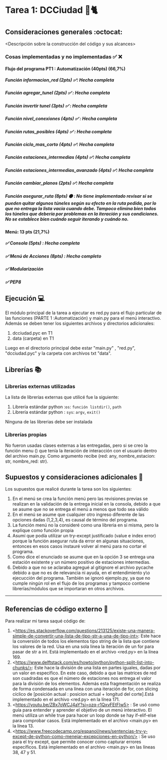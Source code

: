 #  Tarea 1: DCCiudad 🚈🐈


## Consideraciones generales :octocat:

<Descripción sobre la construcción del código y sus alcances>

### Cosas implementadas y no implementadas :white_check_mark: :x:

#### Flujo del programa PT1 : Automatización (40pts) (66,7%)

##### Función informacion_red (2pts) ✅: Hecha completa

##### Función agregar_tunel (2pts) ✅ : Hecha completa

##### Función invertir tunel (3pts) ✅ : Hecha completa 

##### Función nivel_conexiones (4pts) ✅ : Hecha completa

##### Función rutas_posibles (4pts) ✅ : Hecha completa

##### Función ciclo_mas_corto (4pts) ✅: Hecha completa

##### Función estaciones_intermedias (4pts) ✅: Hecha completa

##### Función estaciones_intermedias_avanzado (4pts) ✅: Hecha completa

##### Función cambiar_planos (2pts) ✅: Hecha completa

##### Función asegurar_ruta (8pts) 🟠 : No tiene implementado revisar si se pueden quitar algunos túneles según su efecto en la ruta pedida, por lo que no entrega la lista vacia cuando debe. Tampoco elimina bien todos los túneles que debería por problemas en la iteración y sus condiciones. No se establece bien cuándo seguir iterando y cuándo no. 


#### Menú: 13 pts (21,7%)
##### ✅ Consola (5pts) : Hecha completa
##### ✅ Menú de Acciones (8pts) : Hecho completo
##### ✅ Modularización
##### ✅ PEP8



## Ejecución :computer:
El módulo principal de la tarea a ejecutar es red.py para el flujo particular de las funciones (PARTE 1 :Automatización) y main.py para el menú interactivo. Además se deben tener los siguientes archivos y directorios adicionales:
1. dcciudad.pyc en T1 
2. data (carpeta) en T1

Luego en el directorio principal debe estar "main.py" , "red.py", "dcciudad.pyc" y la carpeta con archivos txt "data". 

## Librerías :books:
### Librerías externas utilizadas
La lista de librerías externas que utilicé fue la siguiente:

1. Librería estándar python :```os```: ```función listdir()```, ```path``` 
2. Librería estándar python : ```sys```: ```argv```, ```exit()``` 

Ninguna de las librerias debe ser instalada 

### Librerías propias
No fueron usadas clases externas a las entregadas, pero si se creo la función menu () que tenía la iteración de interacción con el usuario dentro del archivo main.py. Como argumento recibe (red: any, nombre_estacion: str, nombre_red: str).


## Supuestos y consideraciones adicionales :thinking:
Los supuestos que realicé durante la tarea son los siguientes:


1. En el menú se crea la función menú pero las revisiones previas se realizan en la validación de la entrega inicial en la consola, debido a que se asume que no se entrega el menú a menos que todo sea válido
2. En el menú se asume que cualquier otro ingreso diferente de las opciones dadas (1,2,3,4), es causal de término del programa.
3. La función menú no la consideré como una libreria en si misma, pero la explique como función propia
4. Asumí que podía utilizar un try-except justificado (value e index error) porque la función asegurar ruta da error en algunas situaciones, entonces en esos casos instauré volver al menú para no cortar el programa. 
5. Como dice el enunciado se asume que en la opción 3 se entrega una estación existente y un número positivo de estaciones intermedias. 
6. Debido a que no se aclaraba agregué al gitignore el archivo pycache debido a que no es de relevancia ni ayuda, en el entendimiento y\o ejecucción del programa. También se ignoró ejemplo.py, ya que no cumple ningún rol en el flujo de los programas y tampoco contiene librerías/módulos que se importaran en otros archivos.


-------

## Referencias de código externo :book:

Para realizar mi tarea saqué código de:
1. \<https://es.stackoverflow.com/questions/213125/existe-una-manera-simple-de-convertir-una-lista-de-tipo-str-a-una-de-tipo-int>: Este hace la conversión de todos los elementos tipo string de la lista que contiene los valores de la red. Usa en una sola linea la iteración de un for para pasar de str a int. Está implementado en el archivo <red.py> en la línea 169.
2. \<https://www.delftstack.com/es/howto/python/python-split-list-into-chunks/>: Este hace la división de una lista en partes iguales, dadas por un valor en específico. En este caso, debido a que las matrices de red son cuadradas es que el número de estaciones nos entrega el valor para la división de los elementos. Además esta fragmentación se realiza de forma condensada en una línea con una iteración de for, con slicing cíclico de [posición actual : posicion actual + longitud del corte].Está implementado en el archivo <red.py> en la línea 171. 
3. \<https://youtu.be/ZBx7oWCJ4aY?si=ozq-r1QxvFEtFIw5> : Se usó como guía para entender y aprender el objetivo de un menú interactivo. El menú utiliza un while true para hacer un loop donde se hay if-elif-else para comprobar casos. Está implementado en el archivo <main.py> en la línea 13. 
4. \<https://www.freecodecamp.org/espanol/news/sentencias-try-y-except-de-python-como-menejar-excepciones-en-python/> : Se uso para el try except, que permite conocer como capturar errores específicos. Está implementado en el archivo <main.py> en las líneas 38, 47 y 51.
